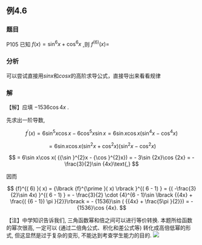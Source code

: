 ## 例4.6
### 题目
P105 已知 $f( x) = {\sin }^{6}x + {\cos }^{6}x$ ,则 ${f}^{( 6) }( x) =$
### 分析
可以尝试直接用$sinx$和$cosx$的高阶求导公式，直接导出来看看规律
### 解
【解】应填 $- {1536}\cos {4x}$ .

先求出一阶导数,

$$
{f}^{\prime }( x) = 6{\sin }^{5}x\cos x - 6{\cos }^{5}x\sin x = 6\sin x\cos x( {{\sin }^{4}x - {\cos }^{4}x})
$$

$$
= 6\sin x\cos x( {{\sin }^{2}x + {\cos }^{2}x}) ( {{\sin }^{2}x - {\cos }^{2}x})
$$

$$
= 6\sin x\cos x( {{\sin }^{2}x - {\cos }^{2}x}) = - 3\sin {2x}\cos {2x} = - \frac{3}{2}\sin {4x}\text{,}
$$

因而

$$
{f}^{( 6) }( x) = {\lbrack {f}^{\prime }( x) \rbrack }^{( 6 - 1) } = {( -\frac{3}{2}\sin 4x) }^{( 6 - 1) } = - \frac{3}{2} \cdot {4}^{6 - 1}\sin \lbrack {{4x} + \frac{( {6 - 1}) \pi }{2}}\rbrack = - {1536}\sin ( {{4x} + \frac{5\pi }{2}}) = - {1536}\cos {4x}.
$$

【注】中学知识告诉我们, 三角函数幂和倍之间可以进行等价转换. 本题所给函数的幂次很高, 一定可以 (通过二倍角公式、积化和差公式等) 转化成高倍低幂的形式, 但这显然是过于复杂的变形, 不能达到考查学生能力的目的.
![](https://img.hwenyi.live/202410051029242.webp)
